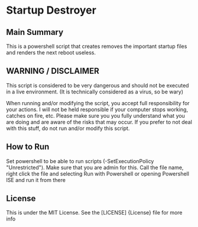 # Startup Destroyer

Main Summary
------------

This is a powershell script that creates removes the important startup files and renders the next reboot useless.

WARNING / DISCLAIMER
--------------------

This script is considered to be very dangerous and should not be executed in a live environment. 
(It is technically considered as a virus, so be wary)

When running and/or modifying the script, you accept full responsibility for your actions.
I will not be held responsible if your computer stops working, catches on fire, etc. 
Please make sure you you fully understand what you are doing and are aware of the risks that may occur.
If you prefer to not deal with this stuff, do not run and/or modify this script.

How to Run
----------

Set powershell to be able to run scripts (-SetExecutionPolicy "Unrestricted"). Make sure that you are admin for this.
Call the file name, right click the file and selecting Run with Powershell or opening Powershell ISE and run it from there

License
-------

This is under the MIT License. See the [LICENSE] {License} file for more info